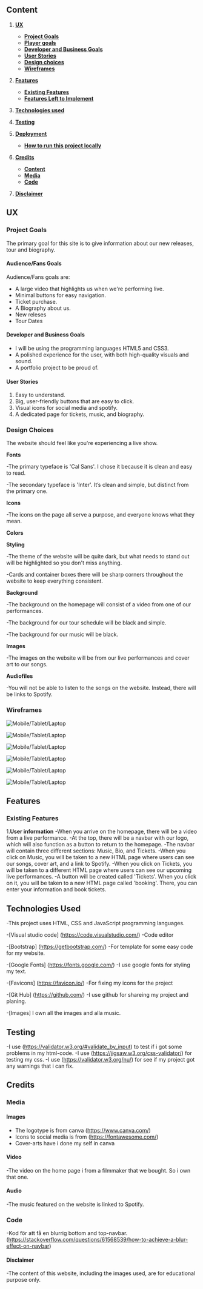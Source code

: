 ## Content
1. [**UX**](#ux)
    - [**Project Goals**](#project-goals)
    - [**Player goals**](#player-goals)
    - [**Developer and Business Goals**](#developer-and-Business-Goals)
    - [**User Stories**](#user-stories)
    - [**Design choices**](#design-choices)
    - [**Wireframes**](#wireframes)

2. [**Features**](#features)
    - [**Existing Features**](#existing-features)
    - [**Features Left to Implement**](#features-left-to-implement)
  
3. [**Technologies used**](#technologies-used)

4. [**Testing**](#testing)

5. [**Deployment**](#deployment)
    - [**How to run this project locally**](#how-to-run-this-project-locally)

6. [**Credits**](#credits)
    - [**Content**](#content)
    - [**Media**](#media)
    - [**Code**](#code)

7. [**Disclaimer**](#disclaimer)

## UX

### Project Goals 

The primary goal for this site is to give information about our new releases, tour and biography.

#### Audience/Fans Goals

Audience/Fans goals are:
- A large video that highlights us when we're performing live.
- Minimal buttons for easy navigation.
- Ticket purchase.
- A Biography about us.
- New releses
- Tour Dates

#### Developer and Business Goals

- I will be using the programming languages HTML5 and CSS3.
- A polished experience for the user, with both high-quality visuals and sound.
- A portfolio project to be proud of.

#### User Stories 

1. Easy to understand. 
2. Big, user-friendly buttons that are easy to click.
3. Visual icons for social media and spotify.
4. A dedicated page for tickets, music, and biography.

### Design Choices

The website should feel like you're experiencing a live show. 

**Fonts**

-The primary typeface is 'Cal Sans'. I chose it because it is clean and easy to read. 

-The secondary typeface is 'Inter'. It’s clean and simple, but distinct from the primary one.

**Icons**

-The icons on the page all serve a purpose, and everyone knows what they mean.

**Colors**

**Styling**

-The theme of the website will be quite dark, but what needs to stand out will be highlighted so you don't miss anything.

-Cards and container boxes there will be sharp corners throughout the website to keep everything consistent.

**Background**

-The background on the homepage will consist of a video from one of our performances.

-The background for our tour schedule will be black and simple. 

-The background for our music will be black.

**Images**

-The images on the website will be from our live performances and cover art to our songs.

**Audiofiles**

-You will not be able to listen to the songs on the website. Instead, there will be links to Spotify.

### Wireframes

![Mobile/Tablet/Laptop](https://github.com/Malstrom123/mr.p-music/blob/ddcf4a15644b105a4344190e85a43814ef121670/Bio.png)

![Mobile/Tablet/Laptop](https://github.com/Malstrom123/mr.p-music/blob/c477523dbff3c76ce5b66da96f2e1308e5abe371/Booking.png)

![Mobile/Tablet/Laptop](https://github.com/Malstrom123/mr.p-music/blob/83e39d4b619d4ceb78e020bff5566e2e4ba20dfd/Home.png)

![Mobile/Tablet/Laptop](https://github.com/Malstrom123/mr.p-music/blob/6940d3f634d17df8d432e3f73a53c2aae2c322d7/Music.png)

![Mobile/Tablet/Laptop](https://github.com/Malstrom123/mr.p-music/blob/de9821a34489d24a7e68f0ea635edb1d9cd68be6/Success.png)

![Mobile/Tablet/Laptop](https://github.com/Malstrom123/mr.p-music/blob/0ea02c5fc2fe116c74c20a4bd40ff28db7ac2a6f/Tickets.png)

## Features 

### Existing Features 

1.**User information**
-When you arrive on the homepage, there will be a video from a live performance. 
-At the top, there will be a navbar with our logo, which will also function as a button to return to the homepage.
-The navbar will contain three different sections: Music, Bio, and Tickets.
-When you click on Music, you will be taken to a new HTML page where users can see our songs, cover art, and a link to Spotify.
-When you click on Tickets, you will be taken to a different HTML page where users can see our upcoming live performances.
-A button will be created called 'Tickets'. When you click on it, you will be taken to a new HTML page called 'booking'. There, you can enter your information and book tickets.

## Technologies Used 

-This project uses HTML, CSS and JavaScript programming languages.

-[Visual studio code] (https://code.visualstudio.com/)
-Code editor 

-[Bootstrap] (https://getbootstrap.com/)
-For template for some easy code for my website.

-[Google Fonts] (https://fonts.google.com/)
-I use google fonts for styling my text.

-[Favicons] (https://favicon.io/)
-For fixing my icons for the project 

-[Git Hub] (https://github.com/)
-I use github for shareing my project and planing. 

-[Images] I own all the images and alla music. 

## Testing
-I use (https://validator.w3.org/#validate_by_input) to test if i got some problems in my html-code.
-I use (https://jigsaw.w3.org/css-validator/) for testing my css. 
-I use (https://validator.w3.org/nu/) for see if my project got any warnings that i can fix. 

## Credits

### Media

#### Images 
- The logotype is from canva (https://www.canva.com/)
- Icons to social media is from (https://fontawesome.com/)
- Cover-arts have i done my self in canva

#### Video 
-The video on the home page i from a filmmaker that we bought. So i own that one. 

#### Audio 
-The music featured on the website is linked to Spotify.

### Code 
-Kod för att få en blurrig bottom and top-navbar. (https://stackoverflow.com/questions/61568539/how-to-achieve-a-blur-effect-on-navbar)

#### Disclaimer
-The content of this website, including the images used, are for educational purpose only.
